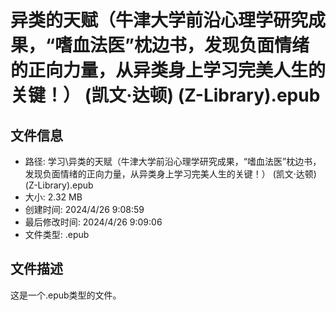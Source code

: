 ﻿# 异类的天赋（牛津大学前沿心理学研究成果，“嗜血法医”枕边书，发现负面情绪的正向力量，从异类身上学习完美人生的关键！） (凯文·达顿) (Z-Library).epub

## 文件信息
- 路径: 学习\异类的天赋（牛津大学前沿心理学研究成果，“嗜血法医”枕边书，发现负面情绪的正向力量，从异类身上学习完美人生的关键！） (凯文·达顿) (Z-Library).epub
- 大小: 2.32 MB
- 创建时间: 2024/4/26 9:08:59
- 最后修改时间: 2024/4/26 9:09:06
- 文件类型: .epub

## 文件描述
这是一个.epub类型的文件。

